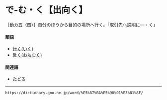 # で‐む・く【出向く】
［動カ五（四）］自分のほうから目的の場所へ行く。「取引先へ説明に―・く」

#### 類語

-   [行く(いく)](https://dictionary.goo.ne.jp/word/%E8%A1%8C%E3%81%8F/#jn-10551)
-   [赴く(おもむく)](https://dictionary.goo.ne.jp/word/%E8%B5%B4%E3%81%8F_%28%E3%81%8A%E3%82%82%E3%82%80%E3%81%8F%29/#jn-33534)

#### 関連語

-   [たどる](https://dictionary.goo.ne.jp/word/%E8%BE%BF%E3%82%8B/#jn-137806)

---
`https://dictionary.goo.ne.jp/word/%E5%87%BA%E5%90%91%E3%81%8F/`